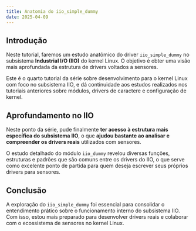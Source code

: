 ```yaml
---
title: Anatomia do iio_simple_dummy
date: 2025-04-09
---
```


## Introdução

Neste tutorial, faremos um estudo anatômico do driver `iio_simple_dummy` no subsistema **Industrial I/O (IIO)** do kernel Linux. O objetivo é obter uma visão mais aprofundada da estrutura de drivers voltados a sensores.

Este é o quarto tutorial da série sobre desenvolvimento para o kernel Linux com foco no subsistema IIO, e dá continuidade aos estudos realizados nos tutoriais anteriores sobre módulos, drivers de caractere e configuração de kernel.

## Aprofundamento no IIO

Neste ponto da série, pude finalmente **ter acesso à estrutura mais específica do subsistema IIO**, o que **ajudou bastante ao analisar e compreender os drivers reais** utilizados com sensores.

O estudo detalhado do módulo `iio_dummy` revelou diversas funções, estruturas e padrões que são comuns entre os drivers do IIO, o que serve como excelente ponto de partida para quem deseja escrever seus próprios drivers para sensores.

## Conclusão

A exploração do `iio_simple_dummy` foi essencial para consolidar o entendimento prático sobre o funcionamento interno do subsistema IIO. Com isso, estou mais preparado para desenvolver drivers reais e colaborar com o ecossistema de sensores no kernel Linux.